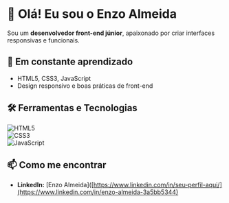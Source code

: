 # 👋 Olá! Eu sou o Enzo Almeida  

Sou um **desenvolvedor front-end júnior**, apaixonado por criar interfaces responsivas e funcionais.  

## 🌱 Em constante aprendizado  
- HTML5, CSS3, JavaScript  
- Design responsivo e boas práticas de front-end  

## 🛠️ Ferramentas e Tecnologias  
![HTML5](https://img.shields.io/badge/HTML5-E34F26?style=for-the-badge&logo=html5&logoColor=white)  
![CSS3](https://img.shields.io/badge/CSS3-1572B6?style=for-the-badge&logo=css3&logoColor=white)  
![JavaScript](https://img.shields.io/badge/JavaScript-F7DF1E?style=for-the-badge&logo=javascript&logoColor=black)  

## 📫 Como me encontrar  
- **LinkedIn:** [Enzo Almeida]([https://www.linkedin.com/in/seu-perfil-aqui/](https://www.linkedin.com/in/enzo-almeida-3a5bb5344)  
